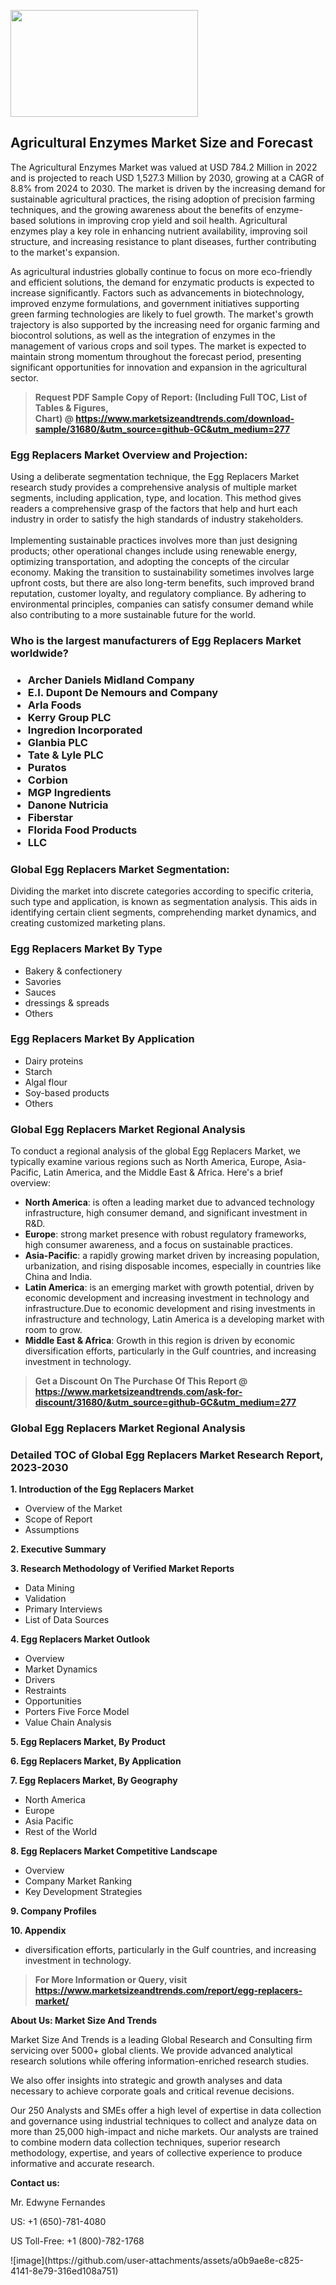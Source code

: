 <p><img class="alignnone size-medium wp-image-20088" src="https://ffe5etoiles.com/wp-content/uploads/2024/12/MST1-300x171.png" alt="" width="300" height="171" /></p><h2>Agricultural Enzymes Market Size and Forecast</h2><p>The Agricultural Enzymes Market was valued at USD 784.2 Million in 2022 and is projected to reach USD 1,527.3 Million by 2030, growing at a CAGR of 8.8% from 2024 to 2030. The market is driven by the increasing demand for sustainable agricultural practices, the rising adoption of precision farming techniques, and the growing awareness about the benefits of enzyme-based solutions in improving crop yield and soil health. Agricultural enzymes play a key role in enhancing nutrient availability, improving soil structure, and increasing resistance to plant diseases, further contributing to the market's expansion.</p><p>As agricultural industries globally continue to focus on more eco-friendly and efficient solutions, the demand for enzymatic products is expected to increase significantly. Factors such as advancements in biotechnology, improved enzyme formulations, and government initiatives supporting green farming technologies are likely to fuel growth. The market's growth trajectory is also supported by the increasing need for organic farming and biocontrol solutions, as well as the integration of enzymes in the management of various crops and soil types. The market is expected to maintain strong momentum throughout the forecast period, presenting significant opportunities for innovation and expansion in the agricultural sector.</p></p><blockquote id="" class=""><strong>Request PDF Sample Copy of Report: (Including Full TOC, List of Tables &amp; Figures, Chart)&nbsp;@&nbsp;<strong><a href="https://www.marketsizeandtrends.com/download-sample/31680/&utm_source=github-GC&utm_medium=277" target="_blank">https://www.marketsizeandtrends.com/download-sample/31680/&utm_source=github-GC&utm_medium=277</a></strong></strong></blockquote><h3 id="" class="">Egg Replacers Market&nbsp;Overview and Projection:</h3><p id="" class="">Using a deliberate segmentation technique, the Egg Replacers Market research study provides a comprehensive analysis of multiple market segments, including application, type, and location. This method gives readers a comprehensive grasp of the factors that help and hurt each industry in order to satisfy the high standards of industry stakeholders. <br /> <br />Implementing sustainable practices involves more than just designing products; other operational changes include using renewable energy, optimizing transportation, and adopting the concepts of the circular economy. Making the transition to sustainability sometimes involves large upfront costs, but there are also long-term benefits, such improved brand reputation, customer loyalty, and regulatory compliance. By adhering to environmental principles, companies can satisfy consumer demand while also contributing to a more sustainable future for the world.</p><h3 id="" class="">Who is the largest manufacturers of&nbsp;Egg Replacers Market worldwide?</h3><h3 class=""><p><ul><li>Archer Daniels Midland Company </li><li> E.I. Dupont De Nemours and Company </li><li> Arla Foods </li><li> Kerry Group PLC </li><li> Ingredion Incorporated </li><li> Glanbia PLC </li><li> Tate & Lyle PLC </li><li> Puratos </li><li> Corbion </li><li> MGP Ingredients </li><li> Danone Nutricia </li><li> Fiberstar </li><li> Florida Food Products </li><li> LLC</li></ul></p></h3><h3 id="" class="">Global&nbsp;Egg Replacers Market Segmentation:</h3><p id="" class="">Dividing the market into discrete categories according to specific criteria, such type and application, is known as segmentation analysis. This aids in identifying certain client segments, comprehending market dynamics, and creating customized marketing plans.</p><h3 id="" class="">Egg Replacers Market&nbsp;By Type</h3><p><p><ul><li>Bakery & confectionery </li><li> Savories </li><li> Sauces </li><li> dressings & spreads </li><li> Others</p></li></ul></p></p><h3 id="" class="">Egg Replacers Market&nbsp;By Application</h3><p class=""><p><ul><li>Dairy proteins </li><li> Starch </li><li> Algal flour </li><li> Soy-based products </li><li> Others</li></ul></p></p><h3 id="" class="">Global Egg Replacers Market Regional Analysis</h3><p id="" class="">To conduct a regional analysis of the global Egg Replacers Market, we typically examine various regions such as North America, Europe, Asia-Pacific, Latin America, and the Middle East &amp; Africa. Here's a brief overview:</p><ul><li><strong>North America</strong>: is often a leading market due to advanced technology infrastructure, high consumer demand, and significant investment in R&amp;D.</li><li><strong>Europe</strong>: strong market presence with robust regulatory frameworks, high consumer awareness, and a focus on sustainable practices.</li><li><strong>Asia-Pacific</strong>: a rapidly growing market driven by increasing population, urbanization, and rising disposable incomes, especially in countries like China and India.</li><li><strong>Latin America</strong>: is an emerging market with growth potential, driven by economic development and increasing investment in technology and infrastructure.Due to economic development and rising investments in infrastructure and technology, Latin America is a developing market with room to grow.</li><li><strong>Middle East &amp; Africa</strong>: Growth in this region is driven by economic diversification efforts, particularly in the Gulf countries, and increasing investment in technology.</li></ul><blockquote id="" class=""><strong>Get a Discount On The Purchase Of This Report @ <strong><a href="https://www.marketsizeandtrends.com/ask-for-discount/31680/&utm_source=github-GC&utm_medium=277" target="_blank">https://www.marketsizeandtrends.com/ask-for-discount/31680/&utm_source=github-GC&utm_medium=277</a></strong></strong></blockquote><h3 id="" class="">Global Egg Replacers Market Regional Analysis</h3><h3 id="" class="">Detailed TOC of Global Egg Replacers Market Research Report, 2023-2030</h3><p id="" class=""><strong>1. Introduction of the Egg Replacers Market</strong></p><ul><li>Overview of the Market</li><li>Scope of Report</li><li>Assumptions</li></ul><p id="" class=""><strong>2. Executive Summary</strong></p><p id="" class=""><strong>3. Research Methodology of Verified Market Reports</strong></p><ul><li>Data Mining</li><li>Validation</li><li>Primary Interviews</li><li>List of Data Sources</li></ul><p id="" class=""><strong>4. Egg Replacers Market Outlook</strong></p><ul><li>Overview</li><li>Market Dynamics</li><li>Drivers</li><li>Restraints</li><li>Opportunities</li><li>Porters Five Force Model</li><li>Value Chain Analysis</li></ul><p id="" class=""><strong>5. Egg Replacers Market, By Product</strong></p><p id="" class=""><strong>6. Egg Replacers Market, By Application</strong></p><p id="" class=""><strong>7. Egg Replacers Market, By Geography</strong></p><ul><li>North America</li><li>Europe</li><li>Asia Pacific</li><li>Rest of the World</li></ul><p id="" class=""><strong>8. Egg Replacers Market Competitive Landscape</strong></p><ul><li>Overview</li><li>Company Market Ranking</li><li>Key Development Strategies</li></ul><p id="" class=""><strong>9. Company Profiles</strong></p><p id="" class=""><strong>10. Appendix</strong></p><ul><li>diversification efforts, particularly in the Gulf countries, and increasing investment in technology.</li></ul><blockquote id="" class=""><strong>For More Information or Query, visit <strong><strong><a href="https://www.marketsizeandtrends.com/report/egg-replacers-market/" target="_blank">https://www.marketsizeandtrends.com/report/egg-replacers-market/</a></strong></strong></strong></blockquote><p id="" class=""><strong>About Us: Market Size And Trends</strong></p><p id="" class="">Market Size And Trends is a leading Global Research and Consulting firm servicing over 5000+ global clients. We provide advanced analytical research solutions while offering information-enriched research studies.</p><p id="" class="">We also offer insights into strategic and growth analyses and data necessary to achieve corporate goals and critical revenue decisions.</p><p id="" class="">Our 250 Analysts and SMEs offer a high level of expertise in data collection and governance using industrial techniques to collect and analyze data on more than 25,000 high-impact and niche markets. Our analysts are trained to combine modern data collection techniques, superior research methodology, expertise, and years of collective experience to produce informative and accurate research.</p><p id="" class=""><strong>Contact us:</strong></p><p id="" class="">Mr. Edwyne Fernandes</p><p id="" class="">US: +1 (650)-781-4080</p><p id="" class="">US Toll-Free: +1 (800)-782-1768</p>
![image](https://github.com/user-attachments/assets/a0b9ae8e-c825-4141-8e79-316ed108a751)
